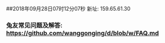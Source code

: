 ##2018年09月28日07时12分07秒 新址: 159.65.61.30
### 兔友常见问题及解答: https://github.com/wanggonging/d/blob/w/FAQ.md
